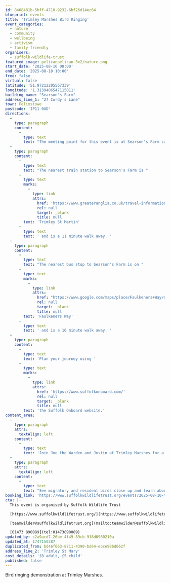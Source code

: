 ```yaml
---
id: 8468481b-5bff-4710-9232-6bf26d14ec64
blueprint: events
title: 'Trimley Marshes Bird Ringing'
event_categories:
  - nature
  - community
  - wellbeing
  - activism
  - family-friendly
organisers:
  - suffolk-wildlife-trust
featured_image: pelicanpelican-3x2/nature.png
start_date: '2025-08-10 08:00'
end_date: '2025-08-10 10:00'
free: false
virtual: false
latitude: '51.97212205567339'
longitude: '1.3139406547115011'
building_name: "Searson's Farm"
address_line_1: "27 Cordy's Lane"
town: Felixstowe
postcode: 'IP11 0UD'
directions:
  -
    type: paragraph
    content:
      -
        type: text
        text: "The meeting point for this event is at Searson's Farm car park. "
  -
    type: paragraph
    content:
      -
        type: text
        text: "The nearest train station to Searson's Farm is "
      -
        type: text
        marks:
          -
            type: link
            attrs:
              href: 'https://www.greateranglia.co.uk/travel-information/station-information/trm'
              rel: null
              target: _blank
              title: null
        text: 'Trimley St Martin'
      -
        type: text
        text: ' and is a 11 minute walk away. '
  -
    type: paragraph
    content:
      -
        type: text
        text: "The nearest bus stop to Searson's Farm is on "
      -
        type: text
        marks:
          -
            type: link
            attrs:
              href: "https://www.google.com/maps/place/Faulkeners+Way/@51.9752727,1.3140982,16z/data=!4m23!1m16!4m15!1m6!1m2!1s0x47d977a891ee4bc3:0xa7ac8f4e981e96fb!2sSearsons+Farm,+Cordy's+Lane,+Trimley+Saint+Mary,+Felixstowe!2m2!1d1.3139611!2d51.9719742!1m6!1m2!1s0x47d977a3e3ed885d:0x22e5ead82e97d3f0!2sFaulkeners+Way,+Trimley+St+Mary,+Felixstowe+IP11+0SY!2m2!1d1.324577!2d51.977337!3e2!3m5!1s0x47d977a3e3ed885d:0x22e5ead82e97d3f0!8m2!3d51.977337!4d1.324577!16s%2Fg%2F1q67rrkjp?entry=ttu&g_ep=EgoyMDI1MDUwNy4wIKXMDSoJLDEwMjExNDUzSAFQAw%3D%3D"
              rel: null
              target: _blank
              title: null
        text: 'Faulkeners Way'
      -
        type: text
        text: ' and is a 16 minute walk away. '
  -
    type: paragraph
    content:
      -
        type: text
        text: 'Plan your journey using '
      -
        type: text
        marks:
          -
            type: link
            attrs:
              href: 'https://www.suffolkonboard.com/'
              rel: null
              target: _blank
              title: null
        text: 'the Suffolk Onboard website.'
content_area:
  -
    type: paragraph
    attrs:
      textAlign: left
    content:
      -
        type: text
        text: 'Join Joe the Warden and Justin at Trimley Marshes for a morning of bird ringing. '
  -
    type: paragraph
    attrs:
      textAlign: left
    content:
      -
        type: text
        text: "See migratory and resident birds close up and learn about identification and bird migration.\_"
booking_link: 'https://www.suffolkwildlifetrust.org/events/2025-08-10-trimley-marshes-bird-ringing-demo'
cta: |-
  This event is organised by Suffolk Wildlife Trust

  [https://www.suffolkwildlifetrust.org/](https://www.suffolkwildlifetrust.org/)

  [teamwilder@suffolkwildlifetrust.org](mailto:teamwilder@suffolkwildlifetrust.org)

  [01473 890089](tel:01473890089)
updated_by: c2a9acd7-26be-4f49-89cb-918d0960210a
updated_at: 1747150387
duplicated_from: bd46f663-8711-4390-bd64-ebce98bd662f
address_line_2: 'Trimley St Mary'
cost_details: '£8 adult, £5 child'
published: false
---
```

Bird ringing demonstration at Trimley Marshes.